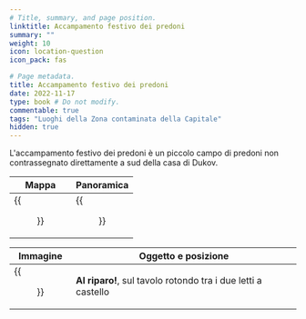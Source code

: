 ```yaml
---
# Title, summary, and page position.
linktitle: Accampamento festivo dei predoni
summary: ""
weight: 10
icon: location-question
icon_pack: fas

# Page metadata.
title: Accampamento festivo dei predoni
date: 2022-11-17
type: book # Do not modify.
commentable: true
tags: "Luoghi della Zona contaminata della Capitale"
hidden: true
---
```


L'accampamento festivo dei predoni è un piccolo campo di predoni non contrassegnato direttamente a sud della casa di Dukov.

| Mappa                      | Panoramica                |
| -------------------------- | ------------------------- |
| {{<figure src="fo3/Dukovs_Place_loc.webp">}} | {{<figure src="fo3/Raider_compound.webp">}} |

| Immagine                                      | Oggetto e posizione                                           |
| --------------------------------------------- | ------------------------------------------------------------- |
| {{<figure src="fo3/Duck_and_Cover!_festive_raider_camp.webp">}} | **Al riparo!**, sul tavolo rotondo tra i due letti a castello |